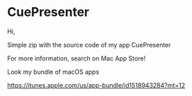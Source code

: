 # CuePresenter

Hi,

Simple zip with the source code of my app CuePresenter

For more information, search on Mac App Store!

Look my bundle of macOS apps

https://itunes.apple.com/us/app-bundle/id1518943284?mt=12
